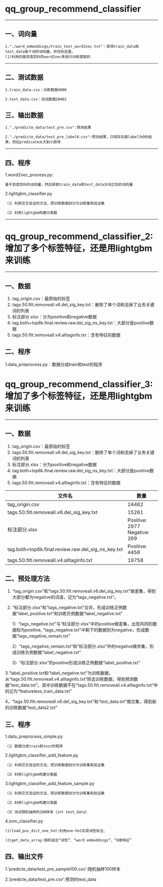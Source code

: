 # qq_group_recommend_classifier
-------------------------------------
## 一、词向量
    1."./word_embeddings/train_test_word2vec.txt"：获得train_data和test_data每个词的词向量，并存到这里。
    (1)利用的是百度百科的word2vec来进行训练提取的
-------------------------------------
## 二、测试数据
    1.train_data.csv：训练数据4000

    2.test_data.csv：测试数据20462

## 三、输出数据
    1."./predicte_data/test_pre.csv":预测结果
	
    2."./predicte_data/test_pre_label0.csv":预测结果，只保存后面label为0的结果，然后predicate从大到小排序

-------------------------------------
## 四、程序
1.word2vec_process.py:

    基于百度百科的词向量，然后获取train_data和test_data分词之后的词向量

2.lightgbm_classifier.py

    （1）利用交叉验证的方法，把训练数据划分为训练集和验证集

    （2）利用lightgbm构建分类器

-------------------------------------


# qq_group_recommend_classifier_2: 增加了多个标签特征，还是用lightgbm来训练
-------------------------------------
## 一、数据
1. tag_origin.csv：最原始的标签
2. tags.50.filt.removeall.v6.del_sig_key.txt：删除了单个词和去掉了业务关键词的列表
3. 标注部分.xlsx：分为positive和negative数据
4. tag.both+top6k.final.review.raw.del_sig_ns_key.txt：大部分是positive数据
5. tags.50.filt.removeall.v4.alltaginfo.txt：含有特征的数据

## 二、程序
1.data_preprocess.py：数据分成train和test的程序


# qq_group_recommend_classifier_3: 增加了多个标签特征，还是用lightgbm来训练
-------------------------------------
## 一、数据
1. tag_origin.csv：最原始的标签
2. tags.50.filt.removeall.v6.del_sig_key.txt：删除了单个词和去掉了业务关键词的列表
3. 标注部分.xlsx：分为positive和negative数据
4. tag.both+top6k.final.review.raw.del_sig_ns_key.txt：大部分是positive数据
5. tags.50.filt.removeall.v4.alltaginfo.txt：含有特征的数据


文件名 | 数量
---|---
tag_origin.csv | 24462
tags.50.filt.removeall.v6.del_sig_key.txt | 15261
标注部分.xlsx |	Positive: 2977         Negative: 269
tag.both+top6k.final.review.raw.del_sig_ns_key.txt  |	Positive: 4458
tags.50.filt.removeall.v4.alltaginfo.txt |	19758


## 二、预处理方法
1. “tag_origin.csv”和“tags.50.filt.removeall.v6.del_sig_key.txt”做差集，得到大部分都为negative的词语，记为“tags_negative.txt”。

2. “标注部分.xlsx”和“tags_negative.txt”合并，形成训练正例数据“label_positive.txt”和训练负例数据“label_negative.txt”
    
    1）“tags_negative.txt”与“标注部分.xlsx”中的positive做差集，出现共同的数据标为positive, “tags_negative.txt”中剩下的数据则为negative，形成数据“tags_negative_remain.txt”
    
    2）“tags_negative_remain.txt”和“标注部分.xlsx”中的negative做并集，形成训练负例数据“label_negative.txt”
    
    3）“标注部分.xlsx”的positive形成训练正例数据“label_positive.txt”

3.“label_positive.txt和“label_negative.txt”为训练数据，从“tags.50.filt.removeall.v4.alltaginfo.txt“除去训练数据，得到预测数据“test_data.txt”。其中训练数据不在“tags.50.filt.removeall.v4.alltaginfo.txt“中的记为“featureless_train_data.txt”

4，“tags.50.filt.removeall.v6.del_sig_key.txt”和“test_data.txt”做交集，得到新的训练数据“test_data2.txt”


## 三、程序
1.data_preprocess_simple.py
    
    （1）数据分成train和test的程序
    
2.lightgbm_classifier_add_feature.py
    
    （1）利用交叉验证的方法，把训练数据划分为训练集和验证集

    （2）利用lightgbm构建分类器
    
3.lightgbm_classifier_add_feature_sample.py

    （1）利用交叉验证的方法，把训练数据划分为训练集和验证集

    （2）利用lightgbm构建分类器
    
    （3）测试随机抽样的100样本（int test_data）
    
4.svm_classifier.py

    (1)load_pos_dict_one_hot:利用one-hot实现词性标注、
    
    (2)get_data_array:随机组合“词性”、“word embeddings”、“6维特征”
     
## 四、输出文件
1.'predicte_data/test_pre_sample100.csv':随机抽样100样本

2.'predicte_data/test_pre.csv':预测的test_data
    
